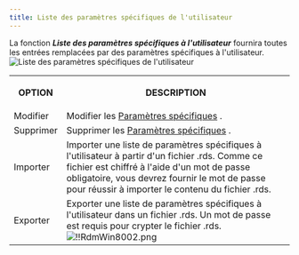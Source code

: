 ```yaml
---
title: Liste des paramètres spécifiques de l'utilisateur
---
```

La fonction ***Liste des paramètres spécifiques à l'utilisateur*** fournira toutes les entrées remplacées par des paramètres spécifiques à l'utilisateur.  
![Liste des paramètres spécifiques de l'utilisateur](https://webdevolutions.azureedge.net/docs/fr/rdm/windows/RdmWin8001.png) 

<table>
	<tr>
		<th>

OPTION 
		</th>
		<th>
DESCRIPTION 
		</th>
	</tr>
		<td>
Modifier 
		</td>
		<td>
Modifier les [Paramètres spécifiques](/fr/rdm/windows/commands/edit/setting-overrides/specific-settings/) . 
		</td>
	</tr>
		<td>
Supprimer 
		</td>
		<td>
Supprimer les [Paramètres spécifiques](/fr/rdm/windows/commands/edit/setting-overrides/specific-settings/) . 
		</td>
	</tr>
		<td>
Importer 
		</td>
		<td>
Importer une liste de paramètres spécifiques à l'utilisateur à partir d'un fichier .rds. Comme ce fichier est chiffré à l'aide d'un mot de passe obligatoire, vous devrez fournir le mot de passe pour réussir à importer le contenu du fichier .rds. 
		</td>
	</tr>
		<td>
Exporter 
		</td>
		<td>
Exporter une liste de paramètres spécifiques à l'utilisateur dans un fichier .rds. Un mot de passe est requis pour crypter le fichier .rds.  
![!!RdmWin8002.png](https://webdevolutions.azureedge.net/docs/fr/rdm/windows/RdmWin8002.png) 
		</td>
	</tr>
</table>


